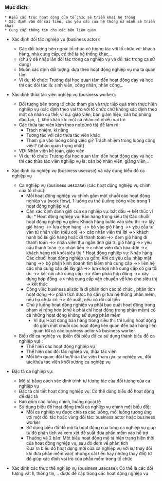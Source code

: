 ### Mục đích: 
    * Hiểu cấu trúc hoạt động của tổ chức sẽ triển khai hệ thống
    * Xác định vấn đề cải tiến, các yêu cầu của hệ thống mà mình sẽ triển khai
    * Cung cấp thông tin cho các bên liên quan
* Xác định đối tác nghiệp vụ (business actor): 
    + Các đối tượng bên ngoài tổ chức có tương tác với tổ chức vd: khách hàng, nhà cung cấp, có thể là hệ thống khác,..
    + (chú ý dễ nhập lẫn đối tác trong ca nghiệp vụ và đối tác trong ca sử dụng)
    + Muốn xác định đối tượng: dựa theo hoạt động nghiệp vụ mà ta quan tâm
    + Vi dụ: tổ chức: Trường đại học quan tâm đến hoạt động dạy và học thì các đối tác là: sinh viên, công nhân, nhân công,..
* Xác định thừa tác viên nghiệp vụ (business worker):
    + Đối tượng bên trong tổ chức tham gia và trực tiếp quá trình thực hiện nghiệp vụ (xác định theo vai trò với tổ chức chứ không xác định theo một cá nhân cụ thể; ví dụ: giáo viên, ban giám hiệu, cán bộ phòng đào tạo,. ), khó khăn khi một cá nhân có nhiều vai trò
    + Các thừa tác viên kèm theo note(mô tả) để làm rõ: 
        - Trách nhiệm, kĩ năng
        - Tương tác với các thừa tác viên khác 
        - Tham gia vào luồng công việc gì? Trách nhiệm trong luồng công việc? (phần quan trọng nhất)
    + VD: Nhân viên kế toán, giáo viên
    + Vi dụ: tổ chức: Trường đại học quan tâm đến hoạt động dạy và học thì các thừa tác viên nghiệp vụ là: cán bộ nhân viên, giảng viên,..
* Xác định ca nghiệp vụ (business usecase) và xây dựng biểu đồ ca nghiệp vụ
    + Ca nghiệp vụ (business uescase) (các hoạt động nghiệp vụ chính của tổ chức): 
        - Mỗi hoạt động nghiệp vụ chính gồm một chuỗi các hoạt động nghiệp vụ (work flow), 1 luồng cụ thể (luồng công việc trong 1 hoạt động nghiệp vụ) 
        - Cần xác định danh giới của ca nghiệp vụ: bắt đầu -> kết thúc
            ví dụ: 
                * Hoạt động nghiệp vụ: Bán hàng trong siêu thị
                Các chuỗi hoạt động nghiệp vụ gồm: Khách hàng bước vào siêu thị ->> lấy giỏ hàng ->> lựa chọn hàng ->> bỏ vào giỏ hàng ->> yêu cầu tư vấn từ nhân viên (nếu có) ->> các nhân viên trả lời ->> khách hành bỏ lại giỏ hàng hoặc đi thanh toán ->> đem giỏ hàng đi thanh toán ->> nhân viên thu ngân tính giá trị giỏ hàng ->> yêu cầu thanh toán ->> nhận tiền ->> nhân viên đưa hóa đơn ->> khách hàng rời khỏi siêu thị
                * Hoạt động nghiệp vụ: Nhập hàng
                Các chuỗi hoạt động nghiệp vụ gồm: Khi có yêu cầu nhập mặt hàng ->> bộ phận kinh doanh tìm kiếm nhà cung cấp ->> liên hệ các nhà cung cấp để lấy giá ->> lựa chọn nhà cung cấp có giá tối ưu ->> kết nối nhà cung cấp ->> đàm phán hợp đồng ->> xây dựng hợp đồng ->> nhà cung cấp vận chuyển về kho cho siêu thị -> kết thúc
        - Công việc business alistic là đi phân tích các tổ chức , phân tích hoạt động ->> phân tích được họ cần gì từu hệ thống phần mềm, nếu họ chưa có ->> đề xuất, nếu có rồi cải tiến
        - Chú ý luồng hoạt động nghiệp vụ phải bao quát hoạt động trong phạm vi rộng hơn (chứ k phải chỉ hoạt động trong phần mềm) có cả những hoạt động không sử dụng phần mềm
            - Ví dụ: Hoạt động bán hàng trong siêu thị: thì luồng hoạt động đó gồm một chuỗi các hoạt động liên quan đến bán hàng liên quan tới cả các business actor và business worker
    + Biểu đồ ca nghiệp vụ (biến đổi biểu đồ ca sử dụng thành biểu đồ ca nghiệp vụ) :
        - Thể hiện các hoạt động nghiệp vụ
        - Thể hiện các đối tác nghiệp vụ, thừa tác viên
        - Mối liên quan: đối tác/thừa tác viên tham gia ca nghiệp vụ, đối tác/thừa tác viên khởi xướng ca nghiệp vụ
* Đặc tả ca nghiệp vụ:
    + Mô tả bằng cách xác định trình tự tương tác của đối tượng của ca nghiệp vụ
    + Đặc tả chi tiết hoạt động nghiệp vụ: Có thể dùng biểu đồ hoạt động để đặc tả
    + Bao gồm các luồng chính, luồng ngoại lệ
    + Sử dụng biểu đồ hoạt động (mỗi ca nghiệp vụ chính một biểu đồ): 
        - Mỗi ca nghiệp vụ được chia ra các luồng, mỗi luồng tương ứng với một đối tác hoặc vùng đối tác: business actor hoặc business worker
        - Sử dụng biểu đồ đồ mô tả hoạt động của từng ca nghiệp vụ giúp từ đó phân tích và xem xét đề suất đưa phần mềm vào hỗ trợ
        - Thường vẽ 2 bản: 
            Một biều hoạt động mô tả hiện trạng hiện thời của hoạt động nghiệp vụ, sau đó đem về phân tích  
            Đưa ra biểu đồ hoạt động mới của ca nghiệp vụ với sự thay đổi khi đưa phần mềm vào( nhưngx cải tiến hay những thay đổi) từ đó giúp xác định vai trò của phần mềm trong tổ chức

* Xác định các thực thể nghiệp vụ (business usecase): 
    Có thể là các đối tượng vất lí, thông tin, .. được đề cập trong các hoạt động nghiệp vụ